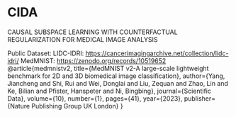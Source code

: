 # CIDA
CAUSAL SUBSPACE LEARNING WITH COUNTERFACTUAL REGULARIZATION FOR MEDICAL IMAGE ANALYSIS






Public Dataset:
LIDC-IDRI: https://cancerimagingarchive.net/collection/lidc-idri/
MedMNIST: https://zenodo.org/records/10519652
@article{medmnistv2,
    title={MedMNIST v2-A large-scale lightweight benchmark for 2D and 3D biomedical image classification},
    author={Yang, Jiancheng and Shi, Rui and Wei, Donglai and Liu, Zequan and Zhao, Lin and Ke, Bilian and Pfister, Hanspeter and Ni, Bingbing},
    journal={Scientific Data},
    volume={10},
    number={1},
    pages={41},
    year={2023},
    publisher={Nature Publishing Group UK London}
}
